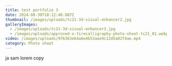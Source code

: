 ```yaml
---
title: test portfolio 3
date: 2024-08-30T18:12:48.807Z
thumbnail: /images/uploads/tc21-3d-visual-enhancer2.jpg
galleryImages:
  - /images/uploads/tc21-3d-visual-enhancer3.jpg
  - /images/uploads/approved-x-tirecalligraphy-photo-shoot-tc21_01.webp
video: /images/uploads/976363e64a6e4b53aae9c12d5a02f4ae.mp4
category: Photo shoot
---
```

ja sam lorem copy